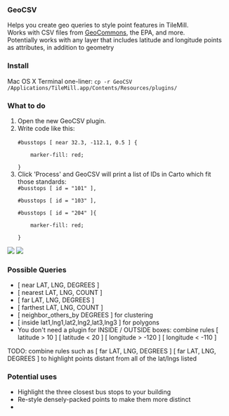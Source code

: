 <h3>GeoCSV</h3>

Helps you create geo queries to style point features in TileMill.<br/>
Works with CSV files from <a href="http://geocommons.com">GeoCommons</a>, the EPA, and more.<br/>
Potentially works with any layer that includes latitude and longitude points as attributes, in addition to geometry

<h3>Install</h3>
Mac OS X Terminal one-liner:
<code>cp -r GeoCSV /Applications/TileMill.app/Contents/Resources/plugins/</code>

<h3>What to do</h3>
<ol>
<li>Open the new GeoCSV plugin.</li>
<li>Write code like this:<br/>
<code>
#busstops [ near 32.3, -112.1, 0.5 ] {<br/>
&nbsp;&nbsp;&nbsp;&nbsp;marker-fill: red;<br/>
}
</code></li>
<li>Click 'Process' and GeoCSV will print a list of IDs in Carto which fit those standards:
<code>
#busstops [ id = "101" ],<br/>
#busstops [ id = "103" ],<br/>
#busstops [ id = "204" ]{<br/>
&nbsp;&nbsp;&nbsp;&nbsp;marker-fill: red;<br/>
}
</code></li>
</ol>

<img src="http://i.imgur.com/ubQEU.png"/>

<img src="http://i.imgur.com/D0K03.png"/>

<h3>Possible Queries</h3>
<ul>
<li>[ near LAT, LNG, DEGREES ]</li>
<li>[ nearest LAT, LNG, COUNT ]</li>
<li>[ far LAT, LNG, DEGREES ]</li>
<li>[ farthest LAT, LNG, COUNT ]</li>
<li>[ neighbor_others_by DEGREES ] for clustering</li>
<li>[ inside lat1,lng1,lat2,lng2,lat3,lng3 ] for polygons</li>
<li>You don't need a plugin for INSIDE / OUTSIDE boxes: combine rules [ latitude > 10 ] [ latitude < 20 ] [ longitude > -120 ] [ longitude < -110 ] </li>
</ul>
TODO: combine rules such as [ far LAT, LNG, DEGREES ] [ far LAT, LNG, DEGREES ] to highlight points distant from all of the lat/lngs listed

<h3>Potential uses</h3>
<ul>
<li>Highlight the three closest bus stops to your building</li>
<li>Re-style densely-packed points to make them more distinct</li>
<li></li>
</ul>